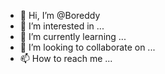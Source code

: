 - 👋 Hi, I’m @Boreddy
- 👀 I’m interested in ...
- 🌱 I’m currently learning ...
- 💞️ I’m looking to collaborate on ...
- 📫 How to reach me ...

<!---
bsrboreedy/bsrboreedy is a ✨ special ✨ repository because its `README.md` (this file) appears on your GitHub profile.
You can click the Preview link to take a look at your changes.
--->
